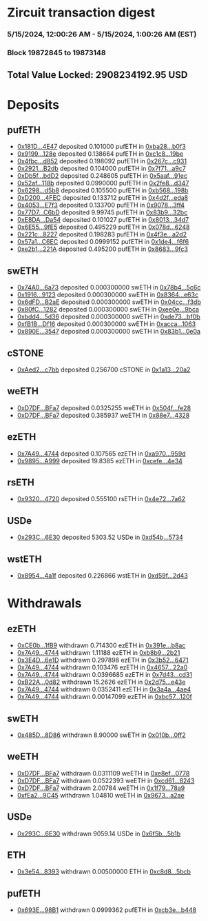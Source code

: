# Zircuit transaction digest
### 5/15/2024, 12:00:26 AM - 5/15/2024, 1:00:26 AM (EST)
### Block 19872845 to 19873148

## Total Value Locked: 2908234192.95 USD

# Deposits
## pufETH
- [0x181D...4E47](https://etherscan.io/address/0x181DA31F581c652ED099D9dAb83234be61e14E47) deposited 0.101000 pufETH in [0xba28...b0f3](https://etherscan.io/tx/0x181DA31F581c652ED099D9dAb83234be61e14E47)
- [0x9199...128e](https://etherscan.io/address/0x9199BA08f90624367f5420D33FF9A5192EB7128e) deposited 0.138664 pufETH in [0xc1c8...19be](https://etherscan.io/tx/0x9199BA08f90624367f5420D33FF9A5192EB7128e)
- [0x4fbc...d852](https://etherscan.io/address/0x4fbcd57417047746c70988390ad6B1A1F772d852) deposited 0.198092 pufETH in [0x267c...c931](https://etherscan.io/tx/0x4fbcd57417047746c70988390ad6B1A1F772d852)
- [0x2921...B2db](https://etherscan.io/address/0x2921494dCD89AADfb690dc545d0dB1B04a5FB2db) deposited 0.104000 pufETH in [0x7f71...a9c7](https://etherscan.io/tx/0x2921494dCD89AADfb690dc545d0dB1B04a5FB2db)
- [0xDb5f...bdD2](https://etherscan.io/address/0xDb5f67FD651DA0Afe24652807C2Bc97284b6bdD2) deposited 0.248605 pufETH in [0x5aaf...91ec](https://etherscan.io/tx/0xDb5f67FD651DA0Afe24652807C2Bc97284b6bdD2)
- [0x52af...118b](https://etherscan.io/address/0x52af79c9bEC771b15B527581bE2157a0b764118b) deposited 0.0990000 pufETH in [0x2fe8...d347](https://etherscan.io/tx/0x52af79c9bEC771b15B527581bE2157a0b764118b)
- [0x6298...d5b8](https://etherscan.io/address/0x6298f4791E539944154DacC904d5283E03D2d5b8) deposited 0.105500 pufETH in [0xb568...198b](https://etherscan.io/tx/0x6298f4791E539944154DacC904d5283E03D2d5b8)
- [0xD200...4FEC](https://etherscan.io/address/0xD20041dB62ce5D6Eb1B6Bbe65438E363711a4FEC) deposited 0.133712 pufETH in [0x4d2f...eda8](https://etherscan.io/tx/0xD20041dB62ce5D6Eb1B6Bbe65438E363711a4FEC)
- [0x4053...E7f3](https://etherscan.io/address/0x4053ff83cCAC6506129506e2a5bC3A2cAcD8E7f3) deposited 0.133700 pufETH in [0x9078...3ff4](https://etherscan.io/tx/0x4053ff83cCAC6506129506e2a5bC3A2cAcD8E7f3)
- [0x77D7...C6bD](https://etherscan.io/address/0x77D7986bFA74c1877E0B6Aa4eA423E1DE5cbC6bD) deposited 9.99745 pufETH in [0x83b9...32bc](https://etherscan.io/tx/0x77D7986bFA74c1877E0B6Aa4eA423E1DE5cbC6bD)
- [0xE8DA...Da54](https://etherscan.io/address/0xE8DABB65b752b90A32f843087EAF0a3938d5Da54) deposited 0.101027 pufETH in [0x8013...34d7](https://etherscan.io/tx/0xE8DABB65b752b90A32f843087EAF0a3938d5Da54)
- [0x6E55...9fE5](https://etherscan.io/address/0x6E552c8A29cE35D1F2Cb3532663e47d405219fE5) deposited 0.495229 pufETH in [0x078d...6248](https://etherscan.io/tx/0x6E552c8A29cE35D1F2Cb3532663e47d405219fE5)
- [0x221c...8227](https://etherscan.io/address/0x221c977C331DBE43aEDC8AdfCe5858d242688227) deposited 0.198283 pufETH in [0x4f3e...a2d2](https://etherscan.io/tx/0x221c977C331DBE43aEDC8AdfCe5858d242688227)
- [0x57a1...C6EC](https://etherscan.io/address/0x57a1e810DD41076bB5b939e650d6C6da0317C6EC) deposited 0.0999152 pufETH in [0x1de4...f6f6](https://etherscan.io/tx/0x57a1e810DD41076bB5b939e650d6C6da0317C6EC)
- [0xe2b1...221A](https://etherscan.io/address/0xe2b135dd38E1f5fd46C6c5c83eE9c7a16B21221A) deposited 0.495200 pufETH in [0x8683...9fc3](https://etherscan.io/tx/0xe2b135dd38E1f5fd46C6c5c83eE9c7a16B21221A)
## swETH
- [0x74A0...6a73](https://etherscan.io/address/0x74A02cec37F87e5c726ebc51C919c3c8311A6a73) deposited 0.000300000 swETH in [0x78b4...5c6c](https://etherscan.io/tx/0x74A02cec37F87e5c726ebc51C919c3c8311A6a73)
- [0x1916...9123](https://etherscan.io/address/0x191614d534F02973A71D38447A38f0f1B7E09123) deposited 0.000300000 swETH in [0x8364...e63c](https://etherscan.io/tx/0x191614d534F02973A71D38447A38f0f1B7E09123)
- [0x6dFD...B2aE](https://etherscan.io/address/0x6dFDc67A8D7c3C897360d65e263Fd3E210f8B2aE) deposited 0.000300000 swETH in [0x04cc...f3db](https://etherscan.io/tx/0x6dFDc67A8D7c3C897360d65e263Fd3E210f8B2aE)
- [0x80fC...1282](https://etherscan.io/address/0x80fC2063ebDbbC06000f7Ba9F80DCAafecBe1282) deposited 0.000300000 swETH in [0xee0e...9bca](https://etherscan.io/tx/0x80fC2063ebDbbC06000f7Ba9F80DCAafecBe1282)
- [0xbdd4...5d36](https://etherscan.io/address/0xbdd4DbBF7e89670e39ABf83727619CfD50435d36) deposited 0.000300000 swETH in [0xde73...bf0b](https://etherscan.io/tx/0xbdd4DbBF7e89670e39ABf83727619CfD50435d36)
- [0xfB1B...Df16](https://etherscan.io/address/0xfB1B294f82CFc6bdC0222f1bCF2259B8AAC5Df16) deposited 0.000300000 swETH in [0xacca...1063](https://etherscan.io/tx/0xfB1B294f82CFc6bdC0222f1bCF2259B8AAC5Df16)
- [0x890E...3547](https://etherscan.io/address/0x890E99CA7894BE1125C1468029057Da97A6D3547) deposited 0.000300000 swETH in [0x83b1...0e0a](https://etherscan.io/tx/0x890E99CA7894BE1125C1468029057Da97A6D3547)
## cSTONE
- [0xAed2...c7bb](https://etherscan.io/address/0xAed22DF8A6285fcae768AbA005Fd2FfeB208c7bb) deposited 0.256700 cSTONE in [0x1a13...20a2](https://etherscan.io/tx/0xAed22DF8A6285fcae768AbA005Fd2FfeB208c7bb)
## weETH
- [0xD7DF...BFa7](https://etherscan.io/address/0xD7DF7E085214743530afF339aFC420c7c720BFa7) deposited 0.0325255 weETH in [0x504f...fe28](https://etherscan.io/tx/0xD7DF7E085214743530afF339aFC420c7c720BFa7)
- [0xD7DF...BFa7](https://etherscan.io/address/0xD7DF7E085214743530afF339aFC420c7c720BFa7) deposited 0.385937 weETH in [0x88e7...4328](https://etherscan.io/tx/0xD7DF7E085214743530afF339aFC420c7c720BFa7)
## ezETH
- [0x7A49...4744](https://etherscan.io/address/0x7A493Be5c2ce014cD049Bf178a1ac0Db1B434744) deposited 0.107565 ezETH in [0xa970...959d](https://etherscan.io/tx/0x7A493Be5c2ce014cD049Bf178a1ac0Db1B434744)
- [0x9895...A999](https://etherscan.io/address/0x989536719a72Cfd50348cCD5521256c7eb41A999) deposited 19.8385 ezETH in [0xcefe...4e34](https://etherscan.io/tx/0x989536719a72Cfd50348cCD5521256c7eb41A999)
## rsETH
- [0x9320...4720](https://etherscan.io/address/0x93200bA684758a215029242Cd8d92c0B17104720) deposited 0.555100 rsETH in [0x4e72...7a62](https://etherscan.io/tx/0x93200bA684758a215029242Cd8d92c0B17104720)
## USDe
- [0x293C...6E30](https://etherscan.io/address/0x293C6937D8D82e05B01335F7B33FBA0c8e256E30) deposited 5303.52 USDe in [0xd54b...5734](https://etherscan.io/tx/0x293C6937D8D82e05B01335F7B33FBA0c8e256E30)
## wstETH
- [0x8954...4a1f](https://etherscan.io/address/0x895480438d3E12A65672fF9259034A474fa24a1f) deposited 0.226866 wstETH in [0xd59f...2d43](https://etherscan.io/tx/0x895480438d3E12A65672fF9259034A474fa24a1f)
# Withdrawals
## ezETH
- [0xCE0b...1fB9](https://etherscan.io/address/0xCE0b74D2Bb7d2adb885bfBd782287E99cdb71fB9) withdrawn 0.714300 ezETH in [0x391e...b8ac](https://etherscan.io/tx/0xCE0b74D2Bb7d2adb885bfBd782287E99cdb71fB9)
- [0x7A49...4744](https://etherscan.io/address/0x7A493Be5c2ce014cD049Bf178a1ac0Db1B434744) withdrawn 1.11188 ezETH in [0xb8b9...2b21](https://etherscan.io/tx/0x7A493Be5c2ce014cD049Bf178a1ac0Db1B434744)
- [0x3E4D...6e1D](https://etherscan.io/address/0x3E4DEe5380FEA90c86A850f2eE1Df1FF86D86e1D) withdrawn 0.297898 ezETH in [0x3b52...6471](https://etherscan.io/tx/0x3E4DEe5380FEA90c86A850f2eE1Df1FF86D86e1D)
- [0x7A49...4744](https://etherscan.io/address/0x7A493Be5c2ce014cD049Bf178a1ac0Db1B434744) withdrawn 0.103476 ezETH in [0x4657...22a0](https://etherscan.io/tx/0x7A493Be5c2ce014cD049Bf178a1ac0Db1B434744)
- [0x7A49...4744](https://etherscan.io/address/0x7A493Be5c2ce014cD049Bf178a1ac0Db1B434744) withdrawn 0.0396685 ezETH in [0x7d43...cd31](https://etherscan.io/tx/0x7A493Be5c2ce014cD049Bf178a1ac0Db1B434744)
- [0xB22A...0d82](https://etherscan.io/address/0xB22A04CcD6e0ca96638F2605Ed212582b7750d82) withdrawn 15.2626 ezETH in [0x2d75...e43e](https://etherscan.io/tx/0xB22A04CcD6e0ca96638F2605Ed212582b7750d82)
- [0x7A49...4744](https://etherscan.io/address/0x7A493Be5c2ce014cD049Bf178a1ac0Db1B434744) withdrawn 0.0352411 ezETH in [0x3a4a...4ae4](https://etherscan.io/tx/0x7A493Be5c2ce014cD049Bf178a1ac0Db1B434744)
- [0x7A49...4744](https://etherscan.io/address/0x7A493Be5c2ce014cD049Bf178a1ac0Db1B434744) withdrawn 0.00147099 ezETH in [0xbc57...120f](https://etherscan.io/tx/0x7A493Be5c2ce014cD049Bf178a1ac0Db1B434744)
## swETH
- [0x485D...8D86](https://etherscan.io/address/0x485DBb23B3d255cE16447d46bd45b8bCDd2b8D86) withdrawn 8.90000 swETH in [0x010b...0ff2](https://etherscan.io/tx/0x485DBb23B3d255cE16447d46bd45b8bCDd2b8D86)
## weETH
- [0xD7DF...BFa7](https://etherscan.io/address/0xD7DF7E085214743530afF339aFC420c7c720BFa7) withdrawn 0.0311109 weETH in [0xe8ef...0778](https://etherscan.io/tx/0xD7DF7E085214743530afF339aFC420c7c720BFa7)
- [0xD7DF...BFa7](https://etherscan.io/address/0xD7DF7E085214743530afF339aFC420c7c720BFa7) withdrawn 0.0522393 weETH in [0xcd61...8243](https://etherscan.io/tx/0xD7DF7E085214743530afF339aFC420c7c720BFa7)
- [0xD7DF...BFa7](https://etherscan.io/address/0xD7DF7E085214743530afF339aFC420c7c720BFa7) withdrawn 2.00784 weETH in [0x1f79...78a9](https://etherscan.io/tx/0xD7DF7E085214743530afF339aFC420c7c720BFa7)
- [0xfEa2...9C45](https://etherscan.io/address/0xfEa24b34E871c3ed7b32D9e3724A4501D5f59C45) withdrawn 1.04810 weETH in [0x9673...a2ae](https://etherscan.io/tx/0xfEa24b34E871c3ed7b32D9e3724A4501D5f59C45)
## USDe
- [0x293C...6E30](https://etherscan.io/address/0x293C6937D8D82e05B01335F7B33FBA0c8e256E30) withdrawn 9059.14 USDe in [0x6f5b...5b1b](https://etherscan.io/tx/0x293C6937D8D82e05B01335F7B33FBA0c8e256E30)
## ETH
- [0x3e54...8393](https://etherscan.io/address/0x3e541DE9da4dCC73c7Cfd225D4dA6f232D758393) withdrawn 0.00500000 ETH in [0xc8d8...5bcb](https://etherscan.io/tx/0x3e541DE9da4dCC73c7Cfd225D4dA6f232D758393)
## pufETH
- [0x693E...98B1](https://etherscan.io/address/0x693E6842C7c53fc1850F3aa6b61453aBa62d98B1) withdrawn 0.0999362 pufETH in [0xcb3e...b448](https://etherscan.io/tx/0x693E6842C7c53fc1850F3aa6b61453aBa62d98B1)
